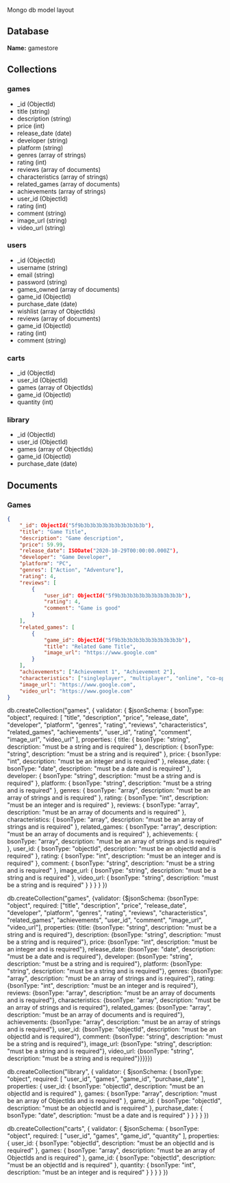  Mongo db model layout

## Database

**Name:** gamestore

## Collections

### games

- _id (ObjectId)
- title (string)
- description (string)
- price (int)
- release_date (date)
- developer (string)
- platform (string)
- genres (array of strings)
- rating (int)
- reviews (array of documents)
- characteristics (array of strings)
- related_games (array of documents)
- achievements (array of strings)
- user_id (ObjectId)
- rating (int)
- comment (string)
- image_url (string)
- video_url (string)

### users

- _id (ObjectId)
- username (string)
- email (string)
- password (string)
- games_owned (array of documents)
- game_id (ObjectId)
- purchase_date (date)
- wishlist (array of ObjectIds)
- reviews (array of documents)
- game_id (ObjectId)
- rating (int)
- comment (string)

### carts

- _id (ObjectId)
- user_id (ObjectId)
- games (array of ObjectIds)
- game_id (ObjectId)
- quantity (int)


### library

- _id (ObjectId)
- user_id (ObjectId)
- games (array of ObjectIds)
- game_id (ObjectId)
- purchase_date (date)

## Documents

### Games

```json
{
    "_id": ObjectId("5f9b3b3b3b3b3b3b3b3b3b3b"),
    "title": "Game Title",
    "description": "Game description",
    "price": 59.99,
    "release_date": ISODate("2020-10-29T00:00:00.000Z"),
    "developer": "Game Developer",
    "platform": "PC",
    "genres": ["Action", "Adventure"],
    "rating": 4,
    "reviews": [
        {
            "user_id": ObjectId("5f9b3b3b3b3b3b3b3b3b3b3b"),
            "rating": 4,
            "comment": "Game is good"
        }
    ],
    "related_games": [
        {
            "game_id": ObjectId("5f9b3b3b3b3b3b3b3b3b3b3b"),
            "title": "Related Game Title",
            "image_url": "https://www.google.com"
        }
    ],
    "achievements": ["Achievement 1", "Achievement 2"],
    "characteristics": ["singleplayer", "multiplayer", "online", "co-op", "controller support"],
    "image_url": "https://www.google.com",
    "video_url": "https://www.google.com"
}
```

db.createCollection("games", {
   validator: {
      $jsonSchema: {
         bsonType: "object",
         required: [ "title", "description", "price", "release_date", "developer", "platform", "genres", "rating", "reviews", "characteristics", "related_games", "achievements", "user_id", "rating", "comment", "image_url", "video_url" ],
         properties: {
            title: {
               bsonType: "string",
               description: "must be a string and is required"
            },
            description: {
               bsonType: "string",
               description: "must be a string and is required"
            },
            price: {
               bsonType: "int",
               description: "must be an integer and is required"
            },
            release_date: {
               bsonType: "date",
               description: "must be a date and is required"
            },
            developer: {
               bsonType: "string",
               description: "must be a string and is required"
            },
            platform: {
               bsonType: "string",
               description: "must be a string and is required"
            },
            genres: {
               bsonType: "array",
               description: "must be an array of strings and is required"
            },
            rating: {
               bsonType: "int",
               description: "must be an integer and is required"
            },
            reviews: {
               bsonType: "array",
               description: "must be an array of documents and is required"
            },
            characteristics: {
               bsonType: "array",
               description: "must be an array of strings and is required"
            },
            related_games: {
               bsonType: "array",
               description: "must be an array of documents and is required"
            },
            achievements: {
               bsonType: "array",
               description: "must be an array of strings and is required"
            },
            user_id: {
               bsonType: "objectId",
               description: "must be an objectId and is required"
            },
            rating: {
               bsonType: "int",
               description: "must be an integer and is required"
            },
            comment: {
               bsonType: "string",
               description: "must be a string and is required"
            },
            image_url: {
               bsonType: "string",
               description: "must be a string and is required"
            },
            video_url: {
               bsonType: "string",
               description: "must be a string and is required"
            }
         }
      }
   }
})

db.createCollection("games", {validator: {$jsonSchema: {bsonType: "object", required: ["title", "description", "price", "release_date", "developer", "platform", "genres", "rating", "reviews", "characteristics", "related_games", "achievements", "user_id", "comment", "image_url", "video_url"], properties: {title: {bsonType: "string", description: "must be a string and is required"}, description: {bsonType: "string", description: "must be a string and is required"}, price: {bsonType: "int", description: "must be an integer and is required"}, release_date: {bsonType: "date", description: "must be a date and is required"}, developer: {bsonType: "string", description: "must be a string and is required"}, platform: {bsonType: "string", description: "must be a string and is required"}, genres: {bsonType: "array", description: "must be an array of strings and is required"}, rating: {bsonType: "int", description: "must be an integer and is required"}, reviews: {bsonType: "array", description: "must be an array of documents and is required"}, characteristics: {bsonType: "array", description: "must be an array of strings and is required"}, related_games: {bsonType: "array", description: "must be an array of documents and is required"}, achievements: {bsonType: "array", description: "must be an array of strings and is required"}, user_id: {bsonType: "objectId", description: "must be an objectId and is required"}, comment: {bsonType: "string", description: "must be a string and is required"}, image_url: {bsonType: "string", description: "must be a string and is required"}, video_url: {bsonType: "string", description: "must be a string and is required"}}}}})

db.createCollection("library", {
   validator: {
      $jsonSchema: {
         bsonType: "object",
         required: [ "user_id", "games", "game_id", "purchase_date" ],
         properties: {
            user_id: {
               bsonType: "objectId",
               description: "must be an objectId and is required"
            },
            games: {
               bsonType: "array",
               description: "must be an array of ObjectIds and is required"
            },
            game_id: {
               bsonType: "objectId",
               description: "must be an objectId and is required"
            },
            purchase_date: {
               bsonType: "date",
               description: "must be a date and is required"
            }
         }
      }
   }
})

db.createCollection("carts", {
   validator: {
      $jsonSchema: {
         bsonType: "object",
         required: [ "user_id", "games", "game_id", "quantity" ],
         properties: {
            user_id: {
               bsonType: "objectId",
               description: "must be an objectId and is required"
            },
            games: {
               bsonType: "array",
               description: "must be an array of ObjectIds and is required"
            },
            game_id: {
               bsonType: "objectId",
               description: "must be an objectId and is required"
            },
            quantity: {
               bsonType: "int",
               description: "must be an integer and is required"
            }
         }
      }
   }
})